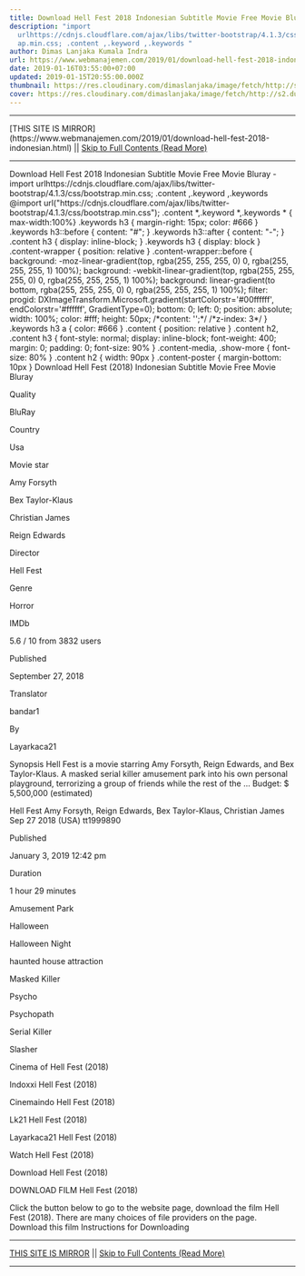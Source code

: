 ```yaml
---
title: Download Hell Fest 2018 Indonesian Subtitle Movie Free Movie Bluray
description: "import
  urlhttps://cdnjs.cloudflare.com/ajax/libs/twitter-bootstrap/4.1.3/css/bootstr\
  ap.min.css; .content ,.keyword ,.keywords "
author: Dimas Lanjaka Kumala Indra
url: https://www.webmanajemen.com/2019/01/download-hell-fest-2018-indonesian.html
date: 2019-01-16T03:55:00+07:00
updated: 2019-01-15T20:55:00.000Z
thumbnail: https://res.cloudinary.com/dimaslanjaka/image/fetch/http://s2.dunia21.org/wp-content/uploads/2018/12/film-hell-fest-2018-lk21.jpg
cover: https://res.cloudinary.com/dimaslanjaka/image/fetch/http://s2.dunia21.org/wp-content/uploads/2018/12/film-hell-fest-2018-lk21.jpg
---
```


<hr/> [THIS SITE IS MIRROR](https://www.webmanajemen.com/2019/01/download-hell-fest-2018-indonesian.html) || <a href="https://www.webmanajemen.com/2019/01/download-hell-fest-2018-indonesian.html" rel="follow" class="button" id="read-more">Skip to Full Contents (Read More)</a> <hr/> Download Hell Fest 2018 Indonesian Subtitle Movie Free Movie Bluray - import urlhttps://cdnjs.cloudflare.com/ajax/libs/twitter-bootstrap/4.1.3/css/bootstrap.min.css; .content ,.keyword ,.keywords  @import url("https://cdnjs.cloudflare.com/ajax/libs/twitter-bootstrap/4.1.3/css/bootstrap.min.css");  .content *,.keyword *,.keywords * { max-width:100%}  .keywords h3 { margin-right: 15px; color: #666 }   .keywords h3::before { content: "#"; }  .keywords h3::after { content: "-"; }  .content h3 { display: inline-block; }  .keywords h3 { display: block }  .content-wrapper {          position: relative      }      .content-wrapper::before {          background: -moz-linear-gradient(top, rgba(255, 255, 255, 0) 0, rgba(255, 255, 255, 1) 100%);          background: -webkit-linear-gradient(top, rgba(255, 255, 255, 0) 0, rgba(255, 255, 255, 1) 100%);          background: linear-gradient(to bottom, rgba(255, 255, 255, 0) 0, rgba(255, 255, 255, 1) 100%);          filter: progid: DXImageTransform.Microsoft.gradient(startColorstr='#00ffffff', endColorstr='#ffffff', GradientType=0);          bottom: 0;          left: 0;          position: absolute;          width: 100%;          color: #fff;          height: 50px;          /*content: '';*/          /*z-index: 3*/      }      .keywords h3 a {          color: #666      }      .content {          position: relative      }      .content h2,      .content h3 {          font-style: normal;          display: inline-block;          font-weight: 400;          margin: 0;          padding: 0;          font-size: 90%      }      .content-media,      .show-more {          font-size: 80%      }      .content h2 {          width: 90px      }      .content-poster {          margin-bottom: 10px      }    
  Download Hell Fest (2018) Indonesian Subtitle Movie Free Movie Bluray 

  

  
  
  
  Quality 
  
  BluRay 
  
  
  
  Country 
  
  Usa 
  
  
  
  Movie star 
  
  Amy Forsyth 
  
  Bex Taylor-Klaus 
  
  Christian James 
  
  Reign Edwards 
  
  
  
  Director 
  
  Hell Fest 
  
  
  
  Genre 
  
  Horror 
  
  
  
  IMDb 
  
  5.6 
  / 
  10 
  from 
  3832 
  users 
  
  
  Published 
  
  September 27, 2018 
  
  
  
  Translator 
  
  bandar1 
  
  
  
  By 
  
  Layarkaca21 
  
  
  Synopsis 
 Hell Fest is a movie starring Amy Forsyth, Reign Edwards, and Bex Taylor-Klaus.  A masked serial killer amusement park into his own personal playground, terrorizing a group of friends while the rest of the ... 
 Budget: $ 5,500,000 (estimated) 

  Hell Fest 
  Amy Forsyth, Reign Edwards, Bex Taylor-Klaus, Christian James 
  Sep 27 2018 (USA) 
  tt1999890 
  
  
  Published 
  
  January 3, 2019 12:42 pm 
  
  
  
  Duration 
  
  1 hour 29 minutes 
  
  
  
  Amusement Park 
  
  Halloween 
  
  Halloween Night 
  
  haunted house attraction 
  
  Masked Killer 
  
  Psycho 
  
  Psychopath 
  
  Serial Killer 
  
  Slasher 
  
  Cinema of Hell Fest (2018) 
  
  Indoxxi Hell Fest (2018) 
  
  Cinemaindo Hell Fest (2018) 
  
  Lk21 Hell Fest (2018) 
  
  Layarkaca21 Hell Fest (2018) 
  
  Watch Hell Fest (2018) 
  
  Download Hell Fest (2018) 
  
  
  

  
  DOWNLOAD FILM Hell Fest (2018) 
  
  Click the button below to go to the website page, download the film Hell Fest (2018).  There are many choices of file providers on the page. 
   Download this film   Instructions for Downloading <hr/> [THIS SITE IS MIRROR](https://www.webmanajemen.com/2019/01/download-hell-fest-2018-indonesian.html) || <a href="https://www.webmanajemen.com/2019/01/download-hell-fest-2018-indonesian.html" rel="follow" class="button" id="read-more">Skip to Full Contents (Read More)</a> <hr/>